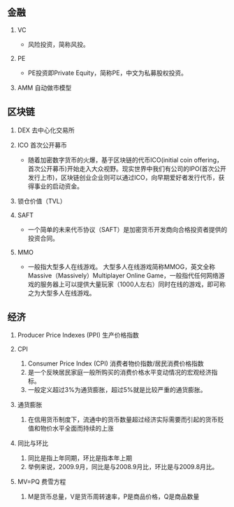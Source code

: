 ## 金融
1. VC
    - 风险投资，简称风投。

2. PE
    - PE投资即Private Equity，简称PE，中文为私募股权投资。

3. AMM 自动做市模型

## 区块链

1. DEX 去中心化交易所

2. ICO 首次公开募币
    - 随着加密数字货币的火爆，基于区块链的代币ICO(initial coin offering，首次公开募币)开始走入大众视野。现实世界中我们有公司的IPO(首次公开发行上市)，区块链创业企业则可以通过ICO，向早期爱好者发行代币，获得事业的启动资金。

3. 锁仓价值（TVL）

4. SAFT
    - 一个简单的未来代币协议（SAFT）是加密货币开发商向合格投资者提供的投资合同。

5. MMO
    - 一般指大型多人在线游戏。 大型多人在线游戏简称MMOG，英文全称Massive（Massively）Multiplayer Online Game，一般指代任何网络游戏的服务器上可以提供大量玩家（1000人左右）同时在线的游戏，即可称之为大型多人在线游戏。


## 经济
1. Producer Price Indexes (PPI) 生产价格指数

2. CPI  
    1. Consumer Price Index (CPI) 消费者物价指数/居民消费价格指数
    2. 是一个反映居民家庭一般所购买的消费价格水平变动情况的宏观经济指标。
    3. 一般定义超过3%为通货膨胀，超过5%就是比较严重的通货膨胀。


3. 通货膨胀  
    1. 在信用货币制度下，流通中的货币数量超过经济实际需要而引起的货币贬值和物价水平全面而持续的上涨


4. 同比与环比
    1. 同比是指上年同期，环比是指本年上期
    2. 举例来说，2009.9月，同比是与2008.9月比，环比是与2009.8月比。

5. MV=PQ 费雪方程
    1. M是货币总量，V是货币周转速率，P是商品价格，Q是商品数量
